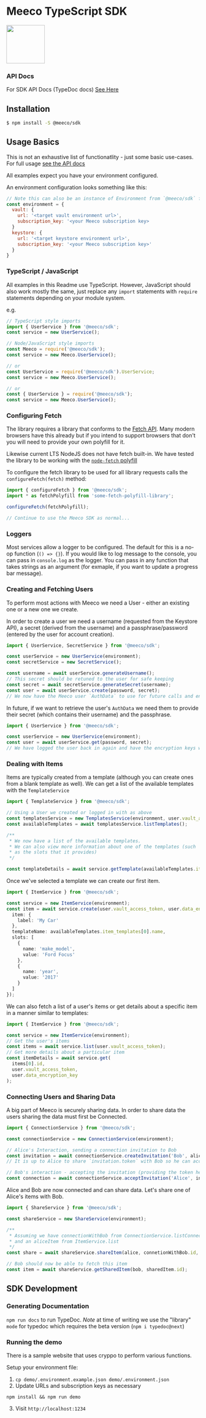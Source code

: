 # Meeco TypeScript SDK

<img width="100px" src="https://uploads-ssl.webflow.com/5cd5168c6c861f4fc7cfe969/5ddcaba04d724676d8758927_Meeco-Logo-2019-Circle-RGB.svg">

### API Docs

For SDK API Docs (TypeDoc docs) [See Here](https://meeco.github.io/js-sdk/)

## Installation

```sh
$ npm install -S @meeco/sdk
```

## Usage Basics

This is not an exhaustive list of functionatlity - just some basic use-cases. For full usage [see the API docs](https://meeco.github.io/js-sdk/)

All examples expect you have your environment configured.

An environment configuration looks something like this:

```js
// Note this can also be an instance of Environment from `@meeco/sdk` for type safety
const environment = {
  vault: {
    url: '<target vault environment url>',
    subscription_key: '<your Meeco subscription key>
  }
  keystore: {
    url: '<target keystore environment url>',
    subscription_key: '<your Meeco subscription key>'
  }
}
```

### TypeScript / JavaScript

All examples in this Readme use TypeScript. However, JavaScript should also work mostly the same, just replace any `import` statements with `require` statements depending on your module system.

e.g.

```ts
// TypeScript style imports
import { UserService } from '@meeco/sdk';
const service = new UserService();
```

```js
// Node/JavaScript style imports
const Meeco = require('@meeco/sdk');
const service = new Meeco.UserService();

// or
const UserService = require('@meeco/sdk').UserService;
const service = new Meeco.UserService();

// or
const { UserService } = require('@meeco/sdk');
const service = new Meeco.UserService();
```

### Configuring Fetch

The library requires a library that conforms to the [Fetch API](https://developer.mozilla.org/en-US/docs/Web/API/Fetch_API). Many modern browsers have this already but if you intend to support browsers that don't you will need to provide your own polyfill for it.

Likewise current LTS NodeJS does not have fetch built-in. We have tested the library to be working with the [`node-fetch` polyfill](https://www.npmjs.com/package/node-fetch)

To configure the fetch library to be used for all library requests calls the `configureFetch(fetch)` method:

```ts
import { configureFetch } from '@meeco/sdk';
import * as fetchPolyfill from 'some-fetch-polyfill-library';

configureFetch(fetchPolyfill);

// Continue to use the Meeco SDK as normal...
```

### Loggers

Most services allow a logger to be configured. The default for this is a no-op function (`() => {}`). If you would like to log message to the console, you can pass in `console.log` as the logger. You can pass in any function that takes strings as an argument (for exmaple, if you want to update a progress bar message).

### Creating and Fetching Users

To perform most actions with Meeco we need a User - either an existing one or a new one we create.

In order to create a user we need a username (requested from the Keystore API), a secret (derived from the username) and a passphrase/password (entered by the user for account creation).

```ts
import { UserService, SecretService } from '@meeco/sdk';

const userService = new UserService(environment);
const secretService = new SecretService();

const username = await userService.generateUsername();
// This secret should be retuned to the user for safe keeping
const secret = await secretService.generateSecret(username);
const user = await userService.create(password, secret);
// We now have the Meeco user `AuthData` to use for future calls and encryption.
```

In future, if we want to retrieve the user's `AuthData` we need them to provide their secret (which contains their username) and the passphrase.

```ts
import { UserService } from '@meeco/sdk';

const userService = new UserService(environment);
const user = await userService.get(password, secret);
// We have logged the user back in again and have the encryption keys we need
```

### Dealing with Items

Items are typically created from a template (although you can create ones from a blank template as well). We can get a list of the available templates with the `TemplateService`

```ts
import { TemplateService } from '@meeco/sdk';

// Using a User we created or logged in with as above
const templatesService = new TemplatesService(environment, user.vault_access_token);
const availableTemplates = await templatesService.listTemplates();

/**
 * We now have a list of the available templates.
 * We can also view more information about one of the templates (such
 * as the slots that it provides)
 */

const templateDetails = await service.getTemplate(availableTemplates.item_templates[0].name);
```

Once we've selected a template we can create our first item.

```ts
import { ItemService } from '@meeco/sdk';

const service = new ItemService(environment);
const item = await service.create(user.vault_access_token, user.data_encryption_key, {
  item: {
    label: 'My Car'
  },
  templateName: availableTemplates.item_templates[0].name,
  slots: [
    {
      name: 'make_model',
      value: 'Ford Focus'
    },
    {
      name: 'year',
      value: '2017'
    }
  ]
});
```

We can also fetch a list of a user's items or get details about a specific item in a manner similar to templates:

```ts
import { ItemService } from '@meeco/sdk';

const service = new ItemService(environment);
// Get the user's items
const items = await service.list(user.vault_access_token);
// Get more details about a particular item
const itemDetails = await service.get(
  items[0].id,
  user.vault_access_token,
  user.data_encryption_key
);
```

### Connecting Users and Sharing Data

A big part of Meeco is securely sharing data. In order to share data the users sharing the data must first be Connected.

```ts
import { ConnectionService } from '@meeco/sdk';

const connectionService = new ConnectionService(environment);

// Alice's Interaction, sending a connection invitation to Bob
const invitation = await connectionService.createInvitation('Bob', aliceUser);
// It is up to Alice to share `invitation.token` with Bob so he can accept it (e.g. via Email or SMS)

// Bob's interaction - accepting the invitation (providing the token he got from Alice)
const connection = await connectionService.acceptInvitation('Alice', invitationToken, bobUser);
```

Alice and Bob are now connected and can share data. Let's share one of Alice's items with Bob.

```ts
import { ShareService } from '@meeco/sdk';

const shareService = new ShareService(environment);

/**
 * Assuming we have connectionWithBob from ConnectionService.listConnections
 * and an aliceItem from ItemService.list
 */
const share = await shareService.shareItem(alice, connetionWithBob.id, aliceItem.id);

// Bob should now be able to fetch this item
const item = await shareService.getSharedItem(bob, sharedItem.id);
```

## SDK Development

### Generating Documentation

`npm run docs` to run TypeDoc. _Note_ at time of writing we use the "library" `mode` for typedoc which requires the beta version (`npm i typedoc@next`)

### Running the demo

There is a sample website that uses cryppo to perform various functions.

Setup your environment file:

1. `cp demo/.environment.example.json demo/.environment.json`
2. Update URLs and subscription keys as necessary

`npm install && npm run demo`

3. Visit `http://localhost:1234`
